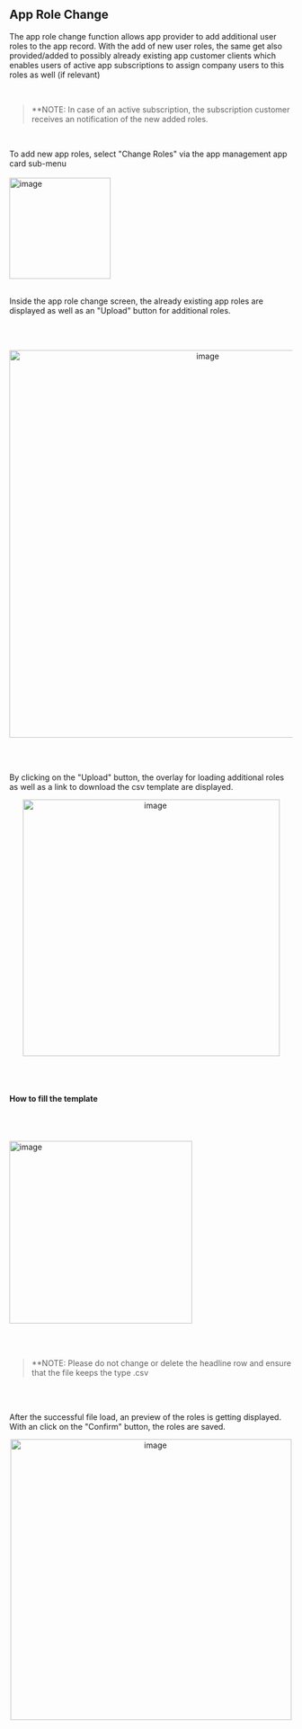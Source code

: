## App Role Change

The app role change function allows app provider to add additional user roles to the app record. With the add of new user roles, the same get also provided/added to possibly already existing app customer clients which enables users of active app subscriptions to assign company users to this roles as well (if relevant)

<br>

> \*\*NOTE: In case of an active subscription, the subscription customer receives an notification of the new added roles.

<br>

To add new app roles, select "Change Roles" via the app management app card sub-menu  
<br>
<img width="180" alt="image" src="https://github.com/catenax-ng/tx-portal-assets/assets/94133633/7c106d1e-b9ac-4d98-b384-5a4ecea219eb">
<br>
<br>

Inside the app role change screen, the already existing app roles are displayed as well as an "Upload" button for additional roles.

<br>
<br>

<p align="center">
<img width="690" alt="image" src="https://github.com/catenax-ng/tx-portal-assets/assets/94133633/fd37a225-1cbe-4684-a197-a682ea2e38cc">
</p>

<br>
<br>

By clicking on the "Upload" button, the overlay for loading additional roles as well as a link to download the csv template are displayed.

<p align="center">
<img width="457" alt="image" src="https://github.com/catenax-ng/tx-portal-assets/assets/94133633/6d7fc8fa-866e-4acf-8f9e-a0f2740c2b78">
</p>

<br>
<br>

#### How to fill the template

<br>
<br>

<p>
<img width="325" alt="image" src="https://github.com/catenax-ng/tx-portal-assets/assets/94133633/81501464-e2bf-4bf3-93e2-54bdfb2c8d13">
</p>

<br>
<br>

> \*\*NOTE: Please do not change or delete the headline row and ensure that the file keeps the type .csv

<br>
<br>

After the successful file load, an preview of the roles is getting displayed.
With an click on the "Confirm" button, the roles are saved.

<p align="center">
<img width="500" alt="image" src="https://github.com/catenax-ng/tx-portal-assets/assets/94133633/ebef38fa-9bb8-4404-9365-0c869716370e">
</p>

<br>
<br>
